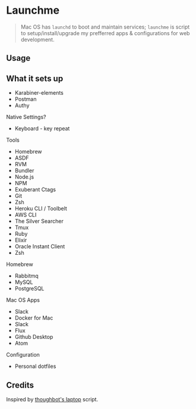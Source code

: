 # Launchme

> Mac OS has `launchd` to boot and maintain services; `launchme` is script to
setup/install/upgrade my prefferred apps & configurations for web development.

## Usage

## What it sets up

- Karabiner-elements
- Postman
- Authy

Native Settings?
* Keyboard - key repeat

Tools
* Homebrew
* ASDF
* RVM
* Bundler
* Node.js
* NPM
* Exuberant Ctags
* Git
* Zsh
* Heroku CLI / Toolbelt
* AWS CLI
* The Silver Searcher
* Tmux
* Ruby
* Elixir
* Oracle Instant Client
* Zsh

Homebrew
* Rabbitmq
* MySQL
* PostgreSQL

Mac OS Apps
* Slack
* Docker for Mac
* Slack
* Flux
* Github Desktop
* Atom

Configuration
* Personal dotfiles


## Credits

Inspired by [thoughbot's laptop](https://github.com/thoughtbot/laptop) script.
